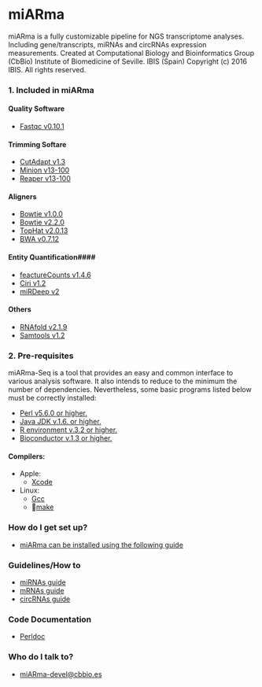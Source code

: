 # miARma #

miARma is a fully customizable pipeline for NGS transcriptome analyses. Including gene/transcripts, miRNAs and circRNAs expression measurements.
Created at Computational Biology and Bioinformatics Group (CbBio)
Institute of Biomedicine of Seville. IBIS (Spain)
Copyright (c) 2016 IBIS. All rights reserved.

### 1. Included in miARma ###

#### Quality Software ####
* [Fastqc v0.10.1](http://www.bioinformatics.babraham.ac.uk/projects/fastqc/)
#### Trimming Softare ####
* [CutAdapt v1.3](https://cutadapt.readthedocs.org/en/stable/)
* [Minion v13-100](ftp://ftp.ebi.ac.uk/pub/contrib/enrightlab/kraken/reaper/src/reaper-latest/doc/minion.html)
* [Reaper v13-100](http://www.ebi.ac.uk/~stijn/reaper/reaper.html)
#### Aligners ####
* [Bowtie v1.0.0](http://bowtie-bio.sourceforge.net/index.shtml)
* [Bowtie v2.2.0](http://bowtie-bio.sourceforge.net/bowtie2/index.shtml)
* [TopHat v2.0.13](http://ccb.jhu.edu/software/tophat/index.shtml)
* [BWA v0.7.12](http://bio-bwa.sourceforge.net/)
#### Entity Quantification####
* [feactureCounts v1.4.6](http://bioinf.wehi.edu.au/featureCounts/)
* [Ciri v1.2](http://sourceforge.net/projects/ciri/files/?source=navbar)
* [miRDeep v2](https://www.mdc-berlin.de/8551903/en/)
#### Others ####
* [RNAfold v2.1.9](https://www.tbi.univie.ac.at/RNA/RNAfold.1.html)
* [Samtools v1.2](http://samtools.sourceforge.net/)

### 2. Pre-requisites ###

miARma-Seq is a tool that provides an easy and common interface to various analysis software. It also intends to reduce to the minimum the number of dependencies. Nevertheless, some basic programs listed below must be correctly installed:

* [Perl v5.6.0 or higher.](http://www.cpan.org/src/5.0/perl-5.6.1.tar.gz)
* [Java JDK v.1.6. or higher.](http://www.oracle.com/technetwork/java/javase/downloads/jdk8-downloads-2133151.html)
* [R environment v.3.2 or higher.](http://www.r-project.org/)
* [Bioconductor v.1.3 or higher.](https://www.bioconductor.org/install/)

#### Compilers: #####
+ Apple:
    - [Xcode](https://itunes.apple.com/es/app/xcode/id497799835?l=en&mt=12)
+ Linux:
    - [Gcc](https://ftp.gnu.org/gnu/gcc/)
    - [make](https://ftp.gnu.org/gnu/make/)

### How do I get set up? ###

* [miARma can be installed using the following guide](http://miarmaseq.cbbio.es/PreRequisites.html)


### Guidelines/How to ###

* [miRNAs guide](http://miarmaseq.cbbio.es/Guide/miRNAs_miARma_doc_def.htm)
* [mRNAs guide](http://miarmaseq.cbbio.es/Guide/mRNA_miARma_doc_def.htm)
* [circRNAs guide](http://miarmaseq.cbbio.es/Guide/circRNA_miARma_doc_def.htm)

### Code Documentation ####
* [Perldoc](http://miarmaseq.cbbio.es/Doc/)

### Who do I talk to? ###

* miARma-devel@cbbio.es

